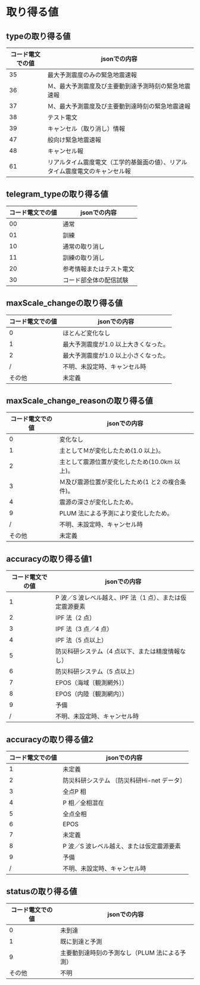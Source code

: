 # 取り得る値

## typeの取り得る値
| コード電文での値 | jsonでの内容 |
| -------------- | ------------ |
| 35 | 最大予測震度のみの緊急地震速報 |
| 36 | Ｍ、最大予測震度及び主要動到達予測時刻の緊急地震速報 |
| 37 | Ｍ、最大予測震度及び主要動到達時刻の緊急地震速報 |
| 38 | テスト電文 |
| 39 | キャンセル（取り消し）情報 |
| 47 | 般向け緊急地震速報 |
| 48 | キャンセル報 |
| 61 | リアルタイム震度電文（工学的基盤面の値）、リアルタイム震度電文のキャンセル報 |
## telegram_typeの取り得る値
| コード電文での値 | jsonでの内容 |
| -------------- | ------------ |
| 00 | 通常 |
| 01 | 訓練 |
| 10 | 通常の取り消し |
| 11 | 訓練の取り消し |
| 20 | 参考情報またはテスト電文 |
| 30 | コード部全体の配信試験 |
## maxScale_changeの取り得る値
| コード電文での値 | jsonでの内容 |
| -------------- | ------------ |
| 0 | ほとんど変化なし |
| 1 | 最大予測震度が1.0 以上大きくなった。 |
| 2 | 最大予測震度が1.0 以上小さくなった。 |
| / | 不明、未設定時、キャンセル時 |
| その他 | 未定義 |
## maxScale_change_reasonの取り得る値
| コード電文での値 | jsonでの内容 |
| -------------- | ------------ |
| 0 | 変化なし |
| 1 | 主としてＭが変化したため(1.0 以上)。 |
| 2 | 主として震源位置が変化したため(10.0km 以上)。 |
| 3 | Ｍ及び震源位置が変化したため(1 と2 の複合条件)。 |
| 4 | 震源の深さが変化したため。 |
| 9 | PLUM 法による予測により変化したため。 |
| / | 不明、未設定時、キャンセル時 |
| その他 | 未定義 |
## accuracyの取り得る値1
| コード電文での値 | jsonでの内容 |
| -------------- | ------------ |
| 1 | P 波／S 波レベル越え、IPF 法（1 点）、または仮定震源要素 |
| 2 | IPF 法（2 点） |
| 3 | IPF 法（3 点／4 点） |
| 4 | IPF 法（5 点以上） |
| 5 | 防災科研システム（4 点以下、または精度情報なし） |
| 6 | 防災科研システム（5 点以上） |
| 7 | EPOS（海域〔観測網外〕） |
| 8 | EPOS（内陸〔観測網内〕） |
| 9 | 予備 |
| / | 不明、未設定時、キャンセル時 |
## accuracyの取り得る値2
| コード電文での値 | jsonでの内容 |
| -------------- | ------------ |
| 1 | 未定義 |
| 2 | 防災科研システム 〔防災科研Hi-net データ〕 |
| 3 | 全点P 相 |
| 4 | P 相／全相混在 |
| 5 | 全点全相 |
| 6 | EPOS |
| 7 | 未定義 |
| 8 | P 波／S 波レベル越え、または仮定震源要素 |
| 9 | 予備 |
| / | 不明、未設定時、キャンセル時 |
## statusの取り得る値
| コード電文での値 | jsonでの内容 |
| -------------- | ------------ |
| 0 | 未到達 |
| 1 | 既に到達と予測 |
| 9 | 主要動到達時刻の予測なし（PLUM 法による予測） |
| その他 | 不明 |